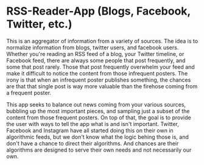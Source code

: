 # RSS-Reader-App (Blogs, Facebook, Twitter, etc.)
This is an aggregator of information from a variety of sources. The idea is to normalize information from blogs, twitter users, and facebook users. Whether you're reading an RSS feed of a blog, your Twitter timeline, or Facebook feed, there are always some people that post frequently, and some that post rarely. Those that post frequently overwhelm your feed and make it difficult to notice the content from those infrequent posters. The irony is that when an infrequent poster publishes something, the chances are that that single post is way more valuable than the firehose coming from a frequent poster.

This app seeks to balance out news coming from your various sources, bubbling up the most important pieces, and sampling just a subset of the content from those frequent posters. On top of that, the goal is to provide the user with ways to tell the app what is and isn't important. Twitter, Facebook and Instagram have all started doing this on their own in algorithmic feeds, but we don't know what the logic behing those is, and don't have a chance to direct their algorithms. And chances are their algorithms are designed to serve their own needs and not necessarily our own.
